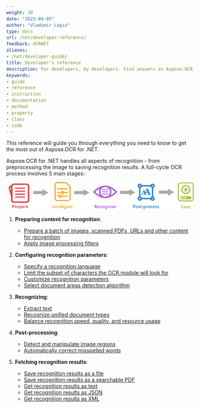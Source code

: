 ```yaml
---
weight: 30
date: "2023-04-05"
author: "Vladimir Lapin"
type: docs
url: /net/developer-reference/
feedback: OCRNET
aliases:
- /net/developer-guide/
title: Developer's reference
description: For developers, by developers. Find answers in Aspose.OCR for .NET developer's reference and start building your OCR applications.
keywords:
- guide
- reference
- instruction
- documentation
- method
- property
- class
- code
---
```


This reference will guide you through everything you need to know to get the most out of Aspose.OCR for .NET.

Aspose.OCR for .NET handles all aspects of recognition - from preprocessing the image to saving recognition results. A full-cycle OCR process involves 5 main stages:

![Stages of Aspose.OCR image processing](ocr-stages.png)

1. **Preparing content for recognition**:

    - [Prepare a batch of images, scanned PDFs, URLs and other content for recognition](/ocr/net/ocrinput/)
    - [Apply image processing filters](/ocr/net/image-processing/)

2. **Configuring recognition parameters**:

    - [Specify a recognition language](/ocr/net/languages/)
    - [Limit the subset of characters the OCR module will look for](/ocr/net/characters/)
    - [Customize recognition parameters](/ocr/net/settings/)
    - [Select document areas detection algorithm](/ocr/net/areas-detection/)

3. **Recognizing**:

    - [Extract text](/ocr/net/recognition/)
    - [Recognize unified document types](/ocr/net/specialized-recognition-methods/)
    - [Balance recognition speed, quality, and resource usage](/ocr/net/performance-optimization/)

4. **Post-processing**:

    - [Detect and manipulate image regions](/ocr/net/image-regions/)
    - [Automatically correct misspelled words](/ocr/net/spelling/)

5. **Fetching recognition results**:

    - [Save recognition results as a file](/ocr/net/save-file/)
    - [Save recognition results as a searchable PDF](/ocr/net/save-searchable-pdf/)
    - [Get recognition results as text](/ocr/net/save-text/)
    - [Get recognition results as JSON](/ocr/net/save-json/)
    - [Get recognition results as XML](/ocr/net/save-xml/)
